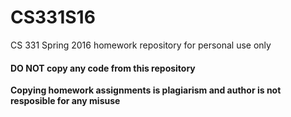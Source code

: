 # CS331S16
CS 331 Spring 2016 homework repository for personal use only

#### DO NOT copy any code from this repository

**Copying homework assignments is plagiarism and author is not resposible for any misuse**
